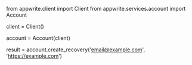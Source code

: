 from appwrite.client import Client
from appwrite.services.account import Account

client = Client()

account = Account(client)

result = account.create_recovery('email@example.com', 'https://example.com')
